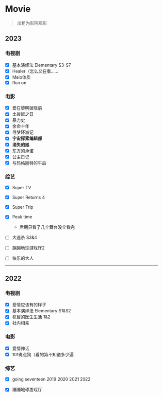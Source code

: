 # Movie 

> 加粗为影院观影

## 2023
### 电视剧<!-- {docsify-ignore} -->
- [x] 基本演绎法 Elementary S3-S7
- [x] Healer（怎么又在看……
- [x] Melo体质
- [x] Run on

### 电影<!-- {docsify-ignore} -->
- [x] 爱在黎明破晓前
- [x] 土拨鼠之日
- [x] 暴力史
- [x] 余命十年
- [x] 寻梦环游记
- [x] **宇宙探索编辑部**
- [x] **消失的她**
- [x] 东方的承诺
- [x] 公主日记
- [x] 与玛格丽特的午后

### 综艺<!-- {docsify-ignore} -->
- [x] Super TV
- [x] Super Returns 4
- [x] Super Trip
- [x] Peak time
    - 后期只看了几个舞台没全看完
- [ ] 大逃杀 S3&4
- [ ] 蹦蹦地球游戏厅2
- [ ] 快乐的大人


---

## 2022
### 电视剧<!-- {docsify-ignore} -->
- [x] 爱情应该有的样子
- [x] 基本演绎法 Elementary S1&S2
- [x] 机智的医生生活 1&2
- [x] 社内相亲

### 电影<!-- {docsify-ignore} -->
- [x] 爱情神话
- [x] 101斑点狗（看的第不知道多少遍

### 综艺<!-- {docsify-ignore} -->
- [x] going seventeen 2019 2020 2021 2022
- [x] 蹦蹦地球游戏厅


